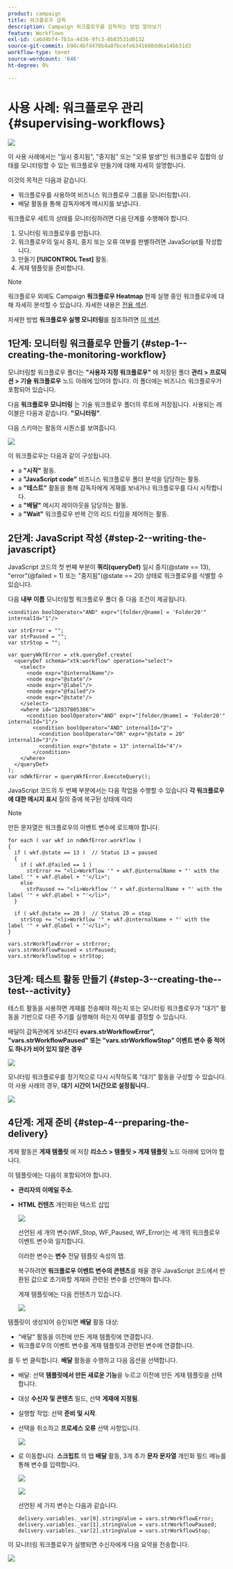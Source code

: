 ```yaml
---
product: campaign
title: 워크플로우 감독
description: Campaign 워크플로우를 감독하는 방법 알아보기
feature: Workflows
exl-id: ca6d4bf4-7b3a-4d36-9fc3-0b83531d0132
source-git-commit: b94c4bfd478b4a8fbcefe6341608dd6a14bb31d3
workflow-type: tm+mt
source-wordcount: '646'
ht-degree: 0%

---
```


# 사용 사례: 워크플로우 관리{#supervising-workflows}

![](../../assets/common.svg)

이 사용 사례에서는 &quot;일시 중지됨&quot;, &quot;중지됨&quot; 또는 &quot;오류 발생&quot;인 워크플로우 집합의 상태를 모니터링할 수 있는 워크플로우 만들기에 대해 자세히 설명합니다.

이것의 목적은 다음과 같습니다.

* 워크플로우를 사용하여 비즈니스 워크플로우 그룹을 모니터링합니다.
* 배달 활동을 통해 감독자에게 메시지를 보냅니다.

워크플로우 세트의 상태를 모니터링하려면 다음 단계를 수행해야 합니다.

1. 모니터링 워크플로우를 만듭니다.
1. 워크플로우의 일시 중지, 중지 또는 오류 여부를 판별하려면 JavaScript를 작성합니다.
1. 만들기 **[!UICONTROL Test]** 활동.
1. 게재 템플릿을 준비합니다.

>[!NOTE]
>
>워크플로우 외에도 Campaign **워크플로우 Heatmap** 현재 실행 중인 워크플로우에 대해 자세히 분석할 수 있습니다. 자세한 내용은 [전용 섹션](heatmap.md).
>
>자세한 방법 **워크플로우 실행 모니터링**&#x200B;를 참조하려면 [이 섹션](monitoring-workflow-execution.md).

## 1단계: 모니터링 워크플로우 만들기 {#step-1--creating-the-monitoring-workflow}

모니터링할 워크플로우 폴더는 **&quot;사용자 지정 워크플로우&quot;** 에 저장된 폴더 **관리 > 프로덕션 > 기술 워크플로우** 노드 아래에 있어야 합니다. 이 폴더에는 비즈니스 워크플로우가 포함되어 있습니다.

다음 **워크플로우 모니터링** 는 기술 워크플로우 폴더의 루트에 저장됩니다. 사용되는 레이블은 다음과 같습니다. **&quot;모니터링&quot;**.

다음 스키마는 활동의 시퀀스를 보여줍니다.

![](assets/uc_monitoring_workflow_overview.png)

이 워크플로우는 다음과 같이 구성됩니다.

* a **&quot;시작&quot;** 활동.
* a **&quot;JavaScript code&quot;** 비즈니스 워크플로우 폴더 분석을 담당하는 활동.
* a **&quot;테스트&quot;** 활동을 통해 감독자에게 게재를 보내거나 워크플로우를 다시 시작합니다.
* a **&quot;배달&quot;** 메시지 레이아웃을 담당하는 활동.
* a **&quot;Wait&quot;** 워크플로우 반복 간의 리드 타임을 제어하는 활동.

## 2단계: JavaScript 작성 {#step-2--writing-the-javascript}

JavaScript 코드의 첫 번째 부분이 **쿼리(queryDef)** 일시 중지(@state == 13), &quot;error&quot;(@failed = 1) 또는 &quot;중지됨&quot;(@state == 20) 상태로 워크플로우를 식별할 수 있습니다.

다음 **내부 이름** 모니터링할 워크플로우 폴더 중 다음 조건이 제공됩니다.

```
<condition boolOperator="AND" expr="[folder/@name] = 'Folder20'" internalId="1"/>
```

```
var strError = "";
var strPaused = "";
var strStop = "";

var queryWkfError = xtk.queryDef.create(
  <queryDef schema="xtk:workflow" operation="select">
    <select>
      <node expr="@internalName"/>
      <node expr="@state"/>
      <node expr="@label"/>
      <node expr="@failed"/>
      <node expr="@state"/>   
    </select>
    <where id="12837805386">
      <condition boolOperator="AND" expr="[folder/@name] = 'Folder20'" internalId="1"/>
        <condition boolOperator="AND" internalId="2">
          <condition boolOperator="OR" expr="@state = 20" internalId="3"/>
          <condition expr="@state = 13" internalId="4"/>
        </condition>  
    </where>
  </queryDef>
);
var ndWkfError = queryWkfError.ExecuteQuery(); 
```

JavaScript 코드의 두 번째 부분에서는 다음 작업을 수행할 수 있습니다 **각 워크플로우에 대한 메시지 표시** 질의 중에 복구된 상태에 따라

>[!NOTE]
>
>만든 문자열은 워크플로우의 이벤트 변수에 로드해야 합니다.

```
for each ( var wkf in ndWkfError.workflow ) 
{
  if ( wkf.@state == 13 )  // Status 13 = paused
  {
    if ( wkf.@failed == 1 )
      strError += "<li>Workflow '" + wkf.@internalName + "' with the label '" + wkf.@label + "'</li>";
    else
      strPaused += "<li>Workflow '" + wkf.@internalName + "' with the label '" + wkf.@label + "'</li>";
  }
  
  if ( wkf.@state == 20 )  // Status 20 = stop
    strStop += "<li>Workflow '" + wkf.@internalName + "' with the label '" + wkf.@label + "'</li>";
}

vars.strWorkflowError = strError;
vars.strWorkflowPaused = strPaused;
vars.strWorkflowStop = strStop;
```

## 3단계: 테스트 활동 만들기 {#step-3--creating-the--test--activity}

테스트 활동을 사용하면 게재를 전송해야 하는지 또는 모니터링 워크플로우가 &quot;대기&quot; 활동을 기반으로 다른 주기를 실행해야 하는지 여부를 결정할 수 있습니다.

배달이 감독관에게 보내진다 **evars.strWorkflowError&quot;, &quot;vars.strWorkflowPaused&quot; 또는 &quot;vars.strWorkflowStop&quot; 이벤트 변수 중 적어도 하나가 비어 있지 않은 경우**

![](assets/uc_monitoring_workflow_test.png)

모니터링 워크플로우를 정기적으로 다시 시작하도록 &quot;대기&quot; 활동을 구성할 수 있습니다. 이 사용 사례의 경우, **대기 시간이 1시간으로 설정됩니다.**.

![](assets/uc_monitoring_workflow_attente.png)

## 4단계: 게재 준비 {#step-4--preparing-the-delivery}

게재 활동은 **게재 템플릿** 에 저장 **리소스 > 템플릿 > 게재 템플릿** 노드 아래에 있어야 합니다.

이 템플릿에는 다음이 포함되어야 합니다.

* **관리자의 이메일 주소**.
* **HTML 컨텐츠** 개인화된 텍스트 삽입

   ![](assets/uc_monitoring_workflow_variables_diffusion.png)

   선언된 세 개의 변수(WF_Stop, WF_Paused, WF_Error)는 세 개의 워크플로우 이벤트 변수와 일치합니다.

   이러한 변수는 **변수** 전달 템플릿 속성의 탭.

   복구하려면 **워크플로우 이벤트 변수의 콘텐츠**&#x200B;를 채울 경우 JavaScript 코드에서 반환된 값으로 초기화할 게재와 관련된 변수를 선언해야 합니다.

   게재 템플릿에는 다음 컨텐츠가 있습니다.

   ![](assets/uc_monitoring_workflow_model_diffusion.png)

템플릿이 생성되어 승인되면 **배달** 활동 대상:

* &quot;배달&quot; 활동을 이전에 만든 게재 템플릿에 연결합니다.
* 워크플로우의 이벤트 변수를 게재 템플릿과 관련된 변수에 연결합니다.

를 두 번 클릭합니다. **배달** 활동을 수행하고 다음 옵션을 선택합니다.

* 배달: 선택 **템플릿에서 만든 새로운 기능**&#x200B;을 누르고 이전에 만든 게재 템플릿을 선택합니다.
* 대상 **수신자 및 콘텐츠** 필드, 선택 **게재에 지정됨**.
* 실행할 작업: 선택 **준비 및 시작**.
* 선택을 취소하고 **프로세스 오류** 선택 사항입니다.

   ![](assets/uc_monitoring_workflow_optionmodel.png)

* 로 이동합니다. **스크립트** 의 탭 **배달** 활동, 3개 추가 **문자 문자열** 개인화 필드 메뉴를 통해 변수를 입력합니다.

   ![](assets/uc_monitoring_workflow_selectlinkvariables.png)

   ![](assets/uc_monitoring_workflow_linkvariables.png)

   선언된 세 가지 변수는 다음과 같습니다.

   ```
   delivery.variables._var[0].stringValue = vars.strWorkflowError;
   delivery.variables._var[1].stringValue = vars.strWorkflowPaused;
   delivery.variables._var[2].stringValue = vars.strWorkflowStop; 
   ```

이 모니터링 워크플로우가 실행되면 수신자에게 다음 요약을 전송합니다.

![](assets/uc_monitoring_workflow_mailfinal.png)
